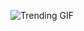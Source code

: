 ![Trending GIF](https://media4.giphy.com/media/v1.Y2lkPThiYjIxNzcybmJ4NXJqa3d3dzdkZ3h4dmJpMjFjZWRyajNjMXpvaDl6Nmtka3ZoZCZlcD12MV9naWZzX3NlYXJjaCZjdD1n/MT5UUV1d4CXE2A37Dg/giphy.gif)
